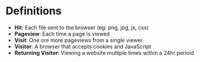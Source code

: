 # Definitions

* __Hit__: Each file sent to the browser (eg: png, jpg, js, css)
* __Pageview__: Each time a page is viewed
* __Visit__: One ore more pageviews from a single viewer 
* __Visitor__: A browser that accepts cookies and JavaScript
* __Returning Visitor__: Viewing a website multiple times within a 24hr perioid
